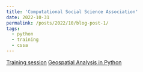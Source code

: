 ```yaml
---
title: 'Computational Social Science Association'
date: 2022-10-31
permalink: /posts/2022/10/blog-post-1/
tags:
  - python
  - training
  - cssa
---
```


[Training session](https://github.com/kleeresearch/training)
[Geospatial Analysis in Python](https://github.com/kleeresearch/training/blob/main/cssa_s2_geospatial_analysis_answer.ipynb)

